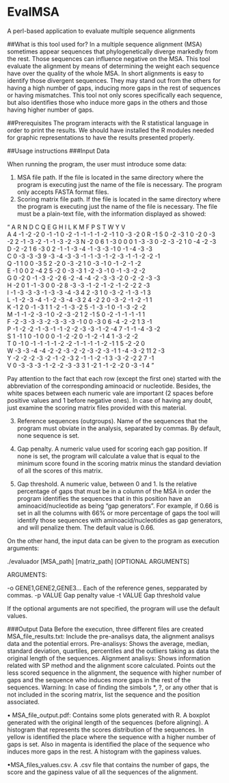 EvalMSA
=======

A perl-based application to evaluate multiple sequence alignments

##What is this tool used for?
In a multiple sequence alignment (MSA) sometimes appear sequences that phylogenetically diverge markedly from the rest. Those sequences can influence negative on the MSA. This tool evaluate the alignment by means of determining the weight each sequence have over the quality of the whole MSA.
In short alignments is easy to identify those divergent sequences. They may stand out from the others for having a high number of gaps, inducing more gaps in the rest of sequences or having mismatches.
This tool not only scores specifically each sequence, but also identifies those who induce more gaps in the others and those having higher number of gaps.
	
##Prerequisites
The program interacts with the R statistical language in order to print the results.  We should have installed the R modules needed for graphic representations to have the results presented properly.

##Usage instructions
###Input Data

When running the program, the user must introduce some data:
1. MSA file path. If the file is located in the same directory where the program is executing just the name of the file is necessary. The program only accepts FASTA format files.
2. Scoring matrix file path. If the file is located in the same directory where the program is executing just the name of the file is necessary. The file must be a plain-text file, with the information displayed as showed:

“
   A  R  N  D  C  Q  E  G  H  I  L  K  M  F  P  S  T  W  Y  V   
A  4 -1 -2 -2  0 -1 -1  0 -2 -1 -1 -1 -1 -2 -1  1  0 -3 -2  0 
R -1  5  0 -2 -3  1  0 -2  0 -3 -2  2 -1 -3 -2 -1 -1 -3 -2 -3 
N -2  0  6  1 -3  0  0  0  1 -3 -3  0 -2 -3 -2  1  0 -4 -2 -3    
D -2 -2  1  6 -3  0  2 -1 -1 -3 -4 -1 -3 -3 -1  0 -1 -4 -3 -3    
C  0 -3 -3 -3  9 -3 -4 -3 -3 -1 -1 -3 -1 -2 -3 -1 -1 -2 -2 -1    
Q -1  1  0  0 -3  5  2 -2  0 -3 -2  1  0 -3 -1  0 -1 -2 -1 -2    
E -1  0  0  2 -4  2  5 -2  0 -3 -3  1 -2 -3 -1  0 -1 -3 -2 -2    
G  0 -2  0 -1 -3 -2 -2  6 -2 -4 -4 -2 -3 -3 -2  0 -2 -2 -3 -3    
H -2  0  1 -1 -3  0  0 -2  8 -3 -3 -1 -2 -1 -2 -1 -2 -2  2 -3    
I -1 -3 -3 -3 -1 -3 -3 -4 -3  4  2 -3  1  0 -3 -2 -1 -3 -1  3    
L -1 -2 -3 -4 -1 -2 -3 -4 -3  2  4 -2  2  0 -3 -2 -1 -2 -1  1    
K -1  2  0 -1 -3  1  1 -2 -1 -3 -2  5 -1 -3 -1  0 -1 -3 -2 -2    
M -1 -1 -2 -3 -1  0 -2 -3 -2  1  2 -1  5  0 -2 -1 -1 -1 -1  1    
F -2 -3 -3 -3 -2 -3 -3 -3 -1  0  0 -3  0  6 -4 -2 -2  1  3 -1    
P -1 -2 -2 -1 -3 -1 -1 -2 -2 -3 -3 -1 -2 -4  7 -1 -1 -4 -3 -2    
S  1 -1  1  0 -1  0  0  0 -1 -2 -2  0 -1 -2 -1  4  1 -3 -2 -2    
T  0 -1  0 -1 -1 -1 -1 -2 -2 -1 -1 -1 -1 -2 -1  1  5 -2 -2  0    
W -3 -3 -4 -4 -2 -2 -3 -2 -2 -3 -2 -3 -1  1 -4 -3 -2 11  2 -3    
Y -2 -2 -2 -3 -2 -1 -2 -3  2 -1 -1 -2 -1  3 -3 -2 -2  2  7 -1    
V  0 -3 -3 -3 -1 -2 -2 -3 -3  3  1 -2  1 -1 -2 -2  0 -3 -1  4
”

Pay attention to the fact that each row (except the first one) started with the abbreviation of the corresponding aminoacid or nucleotide. Besides, the white spaces between each numeric vale are important (2 spaces before positive values and 1 before negative ones). In case of having any doubt, just examine the scoring matrix files provided with this material.

3. Reference sequences (outgroups). Name of the sequences that the program must obviate in the analysis, separated by commas. By default, none sequence is set.

4. Gap penalty. A numeric value used for scoring each gap position. If none is set, the program will calculate a value that is equal to the minimum score found in the scoring matrix minus the standard deviation of all the scores of this matrix.

5. Gap threshold. A numeric value, between 0 and 1. Is the relative percentage of gaps that must be in a column of the MSA in order the program identifies the sequences that in this position have an aminoacid/nucleotide as being “gap generators”. For example, if 0.66 is set in all the columns with 66% or more percentage of gaps the tool will identify those sequences with aminoacid/nucleotides as gap generators, and will penalize them. The default value is 0.66.


On the other hand, the input data can be given to the program as execution arguments: 

./evaluador [MSA_path] [matriz_path] [OPTIONAL ARGUMENTS]

ARGUMENTS:

-o GENE1,GENE2,GENE3...
	 Each of the reference genes, sepparated by commas.
-p VALUE
	Gap penalty value
-t VALUE
	Gap threshold value

If the optional arguments are not specified, the program will use the default values.

###Output Data
Before the execution, three different files are created
MSA_file_results.txt: Include the pre-analisys data, the alignment analisys data and the potential errors.
Pre-analisys: Shows the average, median, standard deviation, quartiles, percentiles and the outliers taking as data the original length of the sequences.
Alignment analisys: Shows information related with SP method and the alignment score calculated. Points out the less scored sequence in the alignment, the sequence with higher number of gaps and the sequence who induces more gaps in the rest of the sequences. 
Warning: In case of finding the simbols *, ?, or any other that is not included in the scoring matrix, list the sequence and the position associated. 

• MSA_file_output.pdf: Contains some plots generated with R.
A boxplot generated with the original length of the sequences (before aligning). 
A histogram that represents the scores distribution of the sequences. In yellow is identified the place where the sequence with a higher number of gaps is set. Also in magenta is identified the place of the sequence who induces more gaps in the rest.
A histogram with the gapiness values.

•MSA_files_values.csv. A .csv file that contains the number of gaps, the score and the gapiness value of all the sequences of the alignment.
